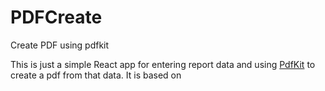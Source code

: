 # PDFCreate
Create PDF using pdfkit

This is just a simple React app for entering report data and using [PdfKit](https://pdfkit.org/) to create a pdf from that data. 
It is based on 
